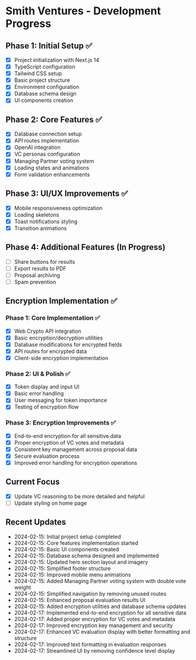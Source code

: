 # Smith Ventures - Development Progress

## Phase 1: Initial Setup ✅

- [x] Project initialization with Next.js 14
- [x] TypeScript configuration
- [x] Tailwind CSS setup
- [x] Basic project structure
- [x] Environment configuration
- [x] Database schema design
- [x] UI components creation

## Phase 2: Core Features ✅

- [x] Database connection setup
- [x] API routes implementation
- [x] OpenAI integration
- [x] VC personas configuration
- [x] Managing Partner voting system
- [x] Loading states and animations
- [x] Form validation enhancements

## Phase 3: UI/UX Improvements ✅

- [x] Mobile responsiveness optimization
- [x] Loading skeletons
- [x] Toast notifications styling
- [x] Transition animations

## Phase 4: Additional Features (In Progress)

- [ ] Share buttons for results
- [ ] Export results to PDF
- [ ] Proposal archiving
- [ ] Spam prevention

## Encryption Implementation ✅

### Phase 1: Core Implementation ✅

- [x] Web Crypto API integration
- [x] Basic encryption/decryption utilities
- [x] Database modifications for encrypted fields
- [x] API routes for encrypted data
- [x] Client-side encryption implementation

### Phase 2: UI & Polish ✅

- [x] Token display and input UI
- [x] Basic error handling
- [x] User messaging for token importance
- [x] Testing of encryption flow

### Phase 3: Encryption Improvements ✅

- [x] End-to-end encryption for all sensitive data
- [x] Proper encryption of VC votes and metadata
- [x] Consistent key management across proposal data
- [x] Secure evaluation process
- [x] Improved error handling for encryption operations

## Current Focus

- [x] Update VC reasoning to be more detailed and helpful
- [ ] Update styling on home page

## Recent Updates

- 2024-02-15: Initial project setup completed
- 2024-02-15: Core features implementation started
- 2024-02-15: Basic UI components created
- 2024-02-15: Database schema designed and implemented
- 2024-02-15: Updated hero section layout and imagery
- 2024-02-15: Simplified footer structure
- 2024-02-15: Improved mobile menu animations
- 2024-02-15: Added Managing Partner voting system with double vote weight
- 2024-02-15: Simplified navigation by removing unused routes
- 2024-02-15: Enhanced proposal evaluation results UI
- 2024-02-15: Added encryption utilities and database schema updates
- 2024-02-17: Implemented end-to-end encryption for all sensitive data
- 2024-02-17: Added proper encryption for VC votes and metadata
- 2024-02-17: Improved encryption key management and security
- 2024-02-17: Enhanced VC evaluation display with better formatting and structure
- 2024-02-17: Improved text formatting in evaluation responses
- 2024-02-17: Streamlined UI by removing confidence level display
